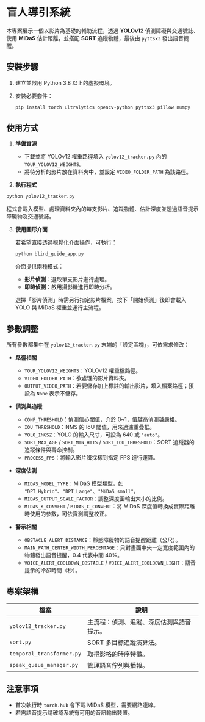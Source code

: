 # 盲人導引系統

本專案展示一個以影片為基礎的輔助流程，透過 **YOLOv12** 偵測障礙與交通號誌、使用 **MiDaS** 估計距離，並搭配 **SORT** 追蹤物體，最後由 `pyttsx3` 發出語音提醒。

## 安裝步驟

1. 建立並啟用 Python 3.8 以上的虛擬環境。
2. 安裝必要套件：

   ```bash
   pip install torch ultralytics opencv-python pyttsx3 pillow numpy
   ```

## 使用方式

1. **準備資源**
   - 下載並將 YOLOv12 權重路徑填入 `yolov12_tracker.py` 內的 `YOUR_YOLOV12_WEIGHTS`。
   - 將待分析的影片放在資料夾中，並設定 `VIDEO_FOLDER_PATH` 為該路徑。

2. **執行程式**

  ```bash
  python yolov12_tracker.py
  ```

   程式會載入模型、處理資料夾內的每支影片、追蹤物體、估計深度並透過語音提示障礙物及交通號誌。

3. **使用圖形介面**

   若希望直接透過視覺化介面操作，可執行：

   ```bash
   python blind_guide_app.py
   ```

   介面提供兩種模式：

   - **影片偵測**：選取單支影片進行處理。
   - **即時偵測**：啟用攝影機進行即時分析。

   選擇「影片偵測」時需另行指定影片檔案，按下「開始偵測」後即會載入 YOLO 與 MiDaS 權重並運行主流程。

## 參數調整

所有參數都集中在 `yolov12_tracker.py` 末端的「設定區塊」，可依需求修改：

- **路徑相關**
  - `YOUR_YOLOV12_WEIGHTS`：YOLOv12 權重檔路徑。
  - `VIDEO_FOLDER_PATH`：欲處理的影片資料夾。
  - `OUTPUT_VIDEO_PATH`：若要儲存加上標註的輸出影片，填入檔案路徑；預設為 `None` 表示不儲存。

- **偵測與追蹤**
  - `CONF_THRESHOLD`：偵測信心閾值，介於 0~1，值越高偵測越嚴格。
  - `IOU_THRESHOLD`：NMS 的 IoU 閾值，用來過濾重疊框。
  - `YOLO_IMGSZ`：YOLO 的輸入尺寸，可設為 640 或 `"auto"`。
  - `SORT_MAX_AGE` / `SORT_MIN_HITS` / `SORT_IOU_THRESHOLD`：SORT 追蹤器的追蹤條件與壽命控制。
  - `PROCESS_FPS`：將輸入影片降採樣到指定 FPS 進行運算。

- **深度估測**
  - `MIDAS_MODEL_TYPE`：MiDaS 模型類型，如 `"DPT_Hybrid"`、`"DPT_Large"`、`"MiDaS_small"`。
  - `MIDAS_OUTPUT_SCALE_FACTOR`：調整深度圖輸出大小的比例。
  - `MIDAS_K_CONVERT` / `MIDAS_C_CONVERT`：將 MiDaS 深度值轉換成實際距離時使用的參數，可依實測調整校正。

- **警示相關**
  - `OBSTACLE_ALERT_DISTANCE`：靜態障礙物的語音提醒距離（公尺）。
  - `MAIN_PATH_CENTER_WIDTH_PERCENTAGE`：只對畫面中央一定寬度範圍內的物體發出語音提醒，0.4 代表中間 40%。
  - `VOICE_ALERT_COOLDOWN_OBSTACLE` / `VOICE_ALERT_COOLDOWN_LIGHT`：語音提示的冷卻時間（秒）。

## 專案架構

| 檔案 | 說明 |
|------|------|
| `yolov12_tracker.py` | 主流程：偵測、追蹤、深度估測與語音提示。 |
| `sort.py` | SORT 多目標追蹤演算法。 |
| `temporal_transformer.py` | 取得影格的時序特徵。 |
| `speak_queue_manager.py` | 管理語音佇列與播報。 |

## 注意事項

- 首次執行時 `torch.hub` 會下載 MiDaS 模型，需要網路連線。
- 若需語音提示請確認系統有可用的音訊輸出裝置。

